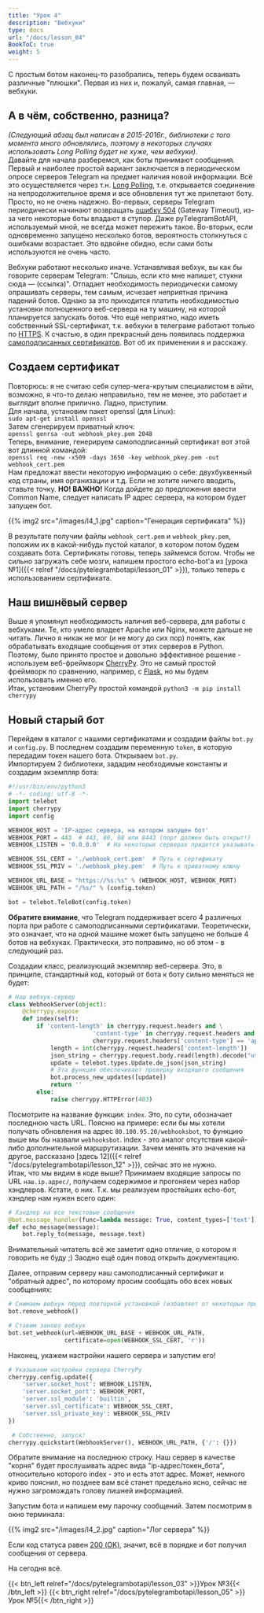 ```yaml
---
title: "Урок 4"
description: "Вебхуки"
type: docs
url: "/docs/lesson_04"
BookToC: true
weight: 5
---
```


С простым ботом наконец-то разобрались, теперь будем осваивать различные "плюшки". Первая из них и, пожалуй, самая главная, — вебхуки.

## А в чём, собственно, разница?

_(Следующий абзац был написан в 2015-2016г., библиотеки с того момента много обновлялись, поэтому в некоторых случаях использовать Long Polling будет не хуже, чем вебхуки)_.  
Давайте для начала разберемся, как боты принимают сообщения. Первый и наиболее простой вариант заключается в периодическом опросе серверов Telegram на предмет наличия новой информации. Всё это осуществляется через т.н. [Long Polling](https://en.wikipedia.org/wiki/Push_technology#Long_polling), т.е. открывается соединение на непродолжительное время и все обновления тут же прилетают боту. Просто, но не очень надежно. Во-первых, серверы Telegram периодически начинают возвращать [ошибку 504](https://ru.wikipedia.org/wiki/Список_кодов_состояния_HTTP#504) (Gateway Timeout), из-за чего некоторые боты впадают в ступор. Даже pyTelegramBotAPI, используемый мной, не всегда может пережить такое.
Во-вторых, если одновременно запущено несколько ботов, вероятность столкнуться с ошибками возрастает. Это вдвойне обидно, если сами боты используются не очень часто.

Вебхуки работают несколько иначе. Устанавливая вебхук, вы как бы говорите серверам Telegram: "Слышь, если кто мне напишет, стукни сюда — (ссылка)". Отпадает необходимость периодически самому опрашивать серверы, тем самым, исчезает неприятная причина падений ботов. Однако за это приходится платить необходимостью установки полноценного веб-сервера на ту машину, на которой планируется запускать ботов. Что ещё неприятно, надо иметь собственный SSL-сертификат, т.к. вебхуки в телеграме работают только по [HTTPS](https://ru.wikipedia.org/wiki/HTTPS). К счастью, в один прекрасный день появилась поддержка [самоподписанных сертификатов](https://ru.wikipedia.org/wiki/Самозаверенный_сертификат). Вот об их применении я и расскажу.

## Создаем сертификат

Повторюсь: я не считаю себя супер-мега-крутым специалистом в айти, возможно, я что-то делаю неправильно, тем не менее, это работает и выглядит вполне прилично. Ладно, приступим.  
Для начала, установим пакет openssl (для Linux):  
`sudo apt-get install openssl`  
Затем сгенерируем приватный ключ:  
`openssl genrsa -out webhook_pkey.pem 2048`   
Теперь, внимание, генерируем самоподписанный сертификат вот этой вот длинной командой:  
`openssl req -new -x509 -days 3650 -key webhook_pkey.pem -out webhook_cert.pem`  
Нам предложат ввести некоторую информацию о себе: двухбуквенный код страны, имя организации и т.д. Если не хотите ничего вводить, ставьте точку. **НО! ВАЖНО!** Когда дойдете до предложения ввести Common Name, следует написать IP адрес сервера, на котором будет запущен бот.

{{% img2 src="/images/l4_1.jpg" caption="Генерация сертификата" %}}

В результате получим файлы `webhook_cert.pem` и `webhook_pkey.pem`, положим их в какой-нибудь пустой каталог, в котором потом будем создавать бота. Сертификаты готовы, теперь займемся ботом. Чтобы не сильно загружать себе мозги, напишем простого echo-bot'а из [урока №1]({{< relref "/docs/pytelegrambotapi/lesson_01" >}}), только теперь с использованием сертификата.

## Наш вишнёвый сервер

Выше я упомянул необходимость наличия веб-сервера, для работы с вебхуками. Те, кто умело владеет Apache или Nginx, можете дальше не читать. Лично я никак не мог (и не могу до сих пор) понять, как обрабатывать входящие сообщения от этих серверов в Python. Поэтому, было принято простое и довольно эффективное решение - используем веб-фреймворк [CherryPy](http://www.cherrypy.org/). Это не самый простой фреймворк по сравнению, например, с [Flask](http://flask.pocoo.org/), но мы будем использовать именно его.  
Итак, установим CherryPy простой командой `python3 -m pip install cherrypy`

## Новый старый бот

Перейдем в каталог с нашими сертификатами и создадим файлы `bot.py` и `config.py`. В последнем создадим переменную `token`, в которую передадим токен нашего бота. Открываем `bot.py`.  
Импортируем 2 библиотеки, зададим необходимые константы и создадим экземпляр бота:

```python
#!/usr/bin/env/python3
# -*- coding: utf-8 -*-
import telebot
import cherrypy
import config

WEBHOOK_HOST = 'IP-адрес сервера, на котором запущен бот'
WEBHOOK_PORT = 443  # 443, 80, 88 или 8443 (порт должен быть открыт!)
WEBHOOK_LISTEN = '0.0.0.0'  # На некоторых серверах придется указывать такой же IP, что и выше

WEBHOOK_SSL_CERT = './webhook_cert.pem'  # Путь к сертификату
WEBHOOK_SSL_PRIV = './webhook_pkey.pem'  # Путь к приватному ключу

WEBHOOK_URL_BASE = "https://%s:%s" % (WEBHOOK_HOST, WEBHOOK_PORT)
WEBHOOK_URL_PATH = "/%s/" % (config.token)

bot = telebot.TeleBot(config.token)
```

**Обратите внимание**, что Telegram поддерживает всего 4 различных порта при работе с самоподписанными сертификатами. Теоретически, это означает, что на одной машине может быть запущено не больше 4 ботов на вебхуках. Практически, это поправимо, но об этом - в следующий раз.

Создадим класс, реализующий экземпляр веб-сервера. Это, в принципе, стандартный код, который от бота к боту сильно меняться не будет:

```python
# Наш вебхук-сервер
class WebhookServer(object):
    @cherrypy.expose
    def index(self):
        if 'content-length' in cherrypy.request.headers and \
                        'content-type' in cherrypy.request.headers and \
                        cherrypy.request.headers['content-type'] == 'application/json':
            length = int(cherrypy.request.headers['content-length'])
            json_string = cherrypy.request.body.read(length).decode("utf-8")
            update = telebot.types.Update.de_json(json_string)
            # Эта функция обеспечивает проверку входящего сообщения
            bot.process_new_updates([update])
            return ''
        else:
            raise cherrypy.HTTPError(403)
```

Посмотрите на название функции: `index`. Это, по сути, обозначает последнюю часть URL. Поясню на примере: если бы мы хотели получать обновления на адрес `80.100.95.20/webhooksbot`, то функцию выше мы бы назвали `webhooksbot`. index - это аналог отсутствия какой-либо дополнительной маршрутизации. Зачем менять это значение на другое, рассказано [здесь 12]({{< relref "/docs/pytelegrambotapi/lesson_12" >}}), сейчас это не нужно.  
Итак, что мы видим в коде выше? Принимаем входящие запросы по URL `наш.ip.адрес/`, получаем содержимое и прогоняем через набор хэндлеров. Кстати, о них. Т.к. мы реализуем простейших echo-бот, хэндлер нам нужен всего один:

```python
# Хэндлер на все текстовые сообщения
@bot.message_handler(func=lambda message: True, content_types=['text'])
def echo_message(message):
    bot.reply_to(message, message.text)
```

Внимательный читатель всё же заметит одно отличие, о котором я говорить не буду ;) Заодно ещё один повод открыть документацию.

Далее, отправим серверу наш самоподписанный сертификат и "обратный адрес", по которому просим сообщать обо всех новых сообщениях:

```python
# Снимаем вебхук перед повторной установкой (избавляет от некоторых проблем)
bot.remove_webhook()

# Ставим заново вебхук
bot.set_webhook(url=WEBHOOK_URL_BASE + WEBHOOK_URL_PATH,
                certificate=open(WEBHOOK_SSL_CERT, 'r'))
```

Наконец, укажем настройки нашего сервера и запустим его!

```python
# Указываем настройки сервера CherryPy
cherrypy.config.update({
    'server.socket_host': WEBHOOK_LISTEN,
    'server.socket_port': WEBHOOK_PORT,
    'server.ssl_module': 'builtin',
    'server.ssl_certificate': WEBHOOK_SSL_CERT,
    'server.ssl_private_key': WEBHOOK_SSL_PRIV
})

 # Собственно, запуск!
cherrypy.quickstart(WebhookServer(), WEBHOOK_URL_PATH, {'/': {}})
```

Обратите внимание на последнюю строку. Наш сервер в качестве "корня" будет прослушивать адрес вида "ip-адрес/токен_бота", относительно которого index - это и есть этот адрес. Может, немного криво пояснил, но позднее вам всё станет предельно ясно, сейчас не нужно загромождать голову лишней информацией.

Запустим бота и напишем ему парочку сообщений. Затем посмотрим в окно терминала:

{{% img2 src="/images/l4_2.jpg" caption="Лог сервера" %}}

Если код статуса равен [200 (OK)](https://ru.wikipedia.org/wiki/Список_кодов_состояния_HTTP#200), значит, всё в порядке и бот получил сообщения от сервера.

На сегодня всё.

{{< btn_left relref="/docs/pytelegrambotapi/lesson_03" >}}Урок №3{{< /btn_left >}}
{{< btn_right relref="/docs/pytelegrambotapi/lesson_05" >}}Урок №5{{< /btn_right >}}